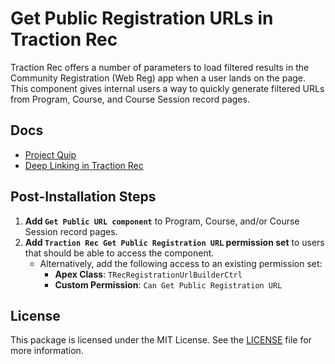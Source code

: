 # Get Public Registration URLs in Traction Rec

Traction Rec offers a number of parameters to load filtered results in the Community Registration (Web Reg) app when a user lands on the page. This component gives internal users a way to quickly generate filtered URLs from Program, Course, and Course Session record pages.

## Docs

- [Project Quip](https://quip.com/Zp3FAf21WOuq/Get-Public-URL)
- [Deep Linking in Traction Rec](https://success.tractionrec.com/s/article/Web-Registration-URL-Parameters)

## Post-Installation Steps

1. **Add `Get Public URL component`** to Program, Course, and/or Course Session record pages.
2. **Add `Traction Rec Get Public Registration URL` permission set** to users that should be able to access the component.
    - Alternatively, add the following access to an existing permission set:
        - **Apex Class**: `TRecRegistrationUrlBuilderCtrl`
        - **Custom Permission**: `Can Get Public Registration URL`

## License
This package is licensed under the MIT License. See the [LICENSE](LICENSE.txt) file for more information.
